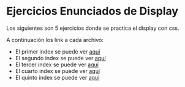 # Ejercicios Enunciados de Display

Los siguientes son 5 ejercicios donde se practica el display con css.

A continuación los link a cada archivo:

* El primer index se puede ver [aquí](https://sagicary.github.io/display-exercises/index1.html)
* El segundo index se puede ver [aquí](https://sagicary.github.io/display-exercises/index2.html)
* El tercer index se puede ver [aquí](https://sagicary.github.io/display-exercises/index3.html)
* El cuarto index se puede ver [aquí](https://sagicary.github.io/display-exercises/index4.html)
* El quinto index se puede ver [aquí](https://sagicary.github.io/display-exercises/index5.html)
